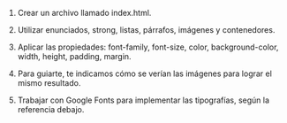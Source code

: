 1. Crear un archivo llamado index.html.

2. Utilizar enunciados, strong, listas, párrafos,
imágenes y contenedores.

3. Aplicar las propiedades: font-family,
font-size, color, background-color,
width, height, padding, margin.

4. Para guiarte, te indicamos cómo se verían las imágenes
para lograr el mismo resultado.

5. Trabajar con Google Fonts para implementar
las tipografías, según la referencia debajo.
